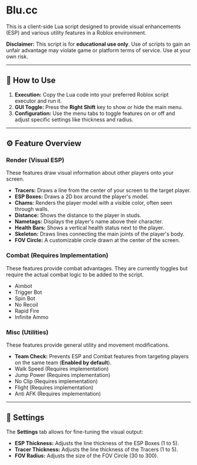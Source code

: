 # Blu.cc

This is a client-side Lua script designed to provide visual enhancements (ESP) and various utility features in a Roblox environment.

**Disclaimer:** This script is for **educational use only**. Use of scripts to gain an unfair advantage may violate game or platform terms of service. Use at your own risk.

---

## 🚀 How to Use

1.  **Execution:** Copy the Lua code into your preferred Roblox script executor and run it.
2.  **GUI Toggle:** Press the **Right Shift** key to show or hide the main menu.
3.  **Configuration:** Use the menu tabs to toggle features on or off and adjust specific settings like thickness and radius.

---

## ⚙️ Feature Overview

### Render (Visual ESP)
These features draw visual information about other players onto your screen.

* **Tracers:** Draws a line from the center of your screen to the target player.
* **ESP Boxes:** Draws a 2D box around the player's model.
* **Chams:** Renders the player model with a visible color, often seen through walls.
* **Distance:** Shows the distance to the player in studs.
* **Nametags:** Displays the player's name above their character.
* **Health Bars:** Shows a vertical health status next to the player.
* **Skeleton:** Draws lines connecting the main joints of the player's body.
* **FOV Circle:** A customizable circle drawn at the center of the screen.

### Combat (Requires Implementation)
These features provide combat advantages. They are currently toggles but require the actual combat logic to be added to the script.

* Aimbot
* Trigger Bot
* Spin Bot
* No Recoil
* Rapid Fire
* Infinite Ammo

### Misc (Utilities)
These features provide general utility and movement modifications.

* **Team Check:** Prevents ESP and Combat features from targeting players on the same team (**Enabled by default**).
* Walk Speed (Requires implementation)
* Jump Power (Requires implementation)
* No Clip (Requires implementation)
* Flight (Requires implementation)
* Anti AFK (Requires implementation)

---

## 🎨 Settings

The **Settings** tab allows for fine-tuning the visual output:

* **ESP Thickness:** Adjusts the line thickness of the ESP Boxes (1 to 5).
* **Tracer Thickness:** Adjusts the line thickness of the Tracers (1 to 5).
* **FOV Radius:** Adjusts the size of the FOV Circle (30 to 300).
